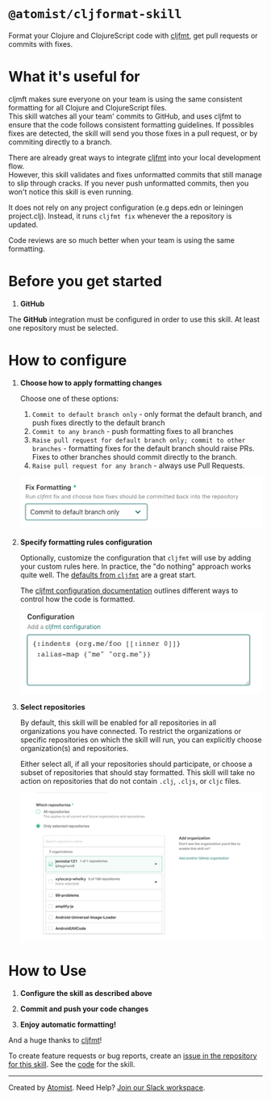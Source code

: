 # `@atomist/cljformat-skill`

Format your Clojure and ClojureScript code with [cljfmt][cljfmt], get pull
requests or commits with fixes.

<!---atomist-skill-readme:start--->

# What it's useful for

cljmft makes sure everyone on your team is using the same consistent formatting
for all Clojure and ClojureScript files.  
This skill watches all your team' commits to GitHub, and uses cljfmt to ensure
that the code follows consistent formatting guidelines. If possibles fixes are
detected, the skill will send you those fixes in a pull request, or by commiting
directly to a branch.

There are already great ways to integrate [cljfmt][cljfmt] into your local
development flow.  
However, this skill validates and fixes unformatted commits that still manage to
slip through cracks. If you never push unformatted commits, then you won't
notice this skill is even running.

It does not rely on any project configuration (e.g deps.edn or leiningen
project.clj). Instead, it runs `cljfmt fix` whenever the a repository is
updated.

Code reviews are so much better when your team is using the same formatting.

# Before you get started

1.  **GitHub**

The **GitHub** integration must be configured in order to use this skill. At
least one repository must be selected.

# How to configure

1.  **Choose how to apply formatting changes**

    Choose one of these options:

    1. `Commit to default branch only` - only format the default branch, and
       push fixes directly to the default branch
    2. `Commit to any branch` - push formatting fixes to all branches
    3. `Raise pull request for default branch only; commit to other branches` -
       formatting fixes for the default branch should raise PRs. Fixes to other
       branches should commit directly to the branch.
    4. `Raise pull request for any branch` - always use Pull Requests.

    ![screenshot1](docs/images/screenshot1.png)

2.  **Specify formatting rules configuration**

    Optionally, customize the configuration that `cljfmt` will use by adding
    your custom rules here. In practice, the "do nothing" approach works quite
    well. The
    [defaults from `cljfmt`](https://github.com/weavejester/cljfmt/blob/master/cljfmt/resources/cljfmt/indents/clojure.clj)
    are a great start.

    The [cljfmt configuration documentation][configuration] outlines different
    ways to control how the code is formatted.

    ![screenshot2](docs/images/screenshot2.png)

3.  **Select repositories**

    By default, this skill will be enabled for all repositories in all
    organizations you have connected. To restrict the organizations or specific
    repositories on which the skill will run, you can explicitly choose
    organization(s) and repositories.

    Either select all, if all your repositories should participate, or choose a
    subset of repositories that should stay formatted. This skill will take no
    action on repositories that do not contain `.clj`, `.cljs`, or `cljc` files.

    ![repo-filter](docs/images/repo-filter.png)

# How to Use

1. **Configure the skill as described above**

1. **Commit and push your code changes**

1. **Enjoy automatic formatting!**

And a huge thanks to [cljfmt](cljfmt)!

To create feature requests or bug reports, create an
[issue in the repository for this skill](https://github.com/atomist-skills/cljfmt-skill/issues).
See the [code](https://github.com/atomist-skills/cljfmt-skill) for the skill.

[cljfmt]: https://github.com/weavejester/cljfmt
[editor-support]: https://github.com/weavejester/cljfmt#editor-support
[configuration]: https://github.com/weavejester/cljfmt#configuration

<!---atomist-skill-readme:end--->

---

Created by [Atomist][atomist]. Need Help? [Join our Slack workspace][slack].

[atomist]: https://atomist.com/ "Atomist - How Teams Deliver Software"
[slack]: https://join.atomist.com/ "Atomist Community Slack"
